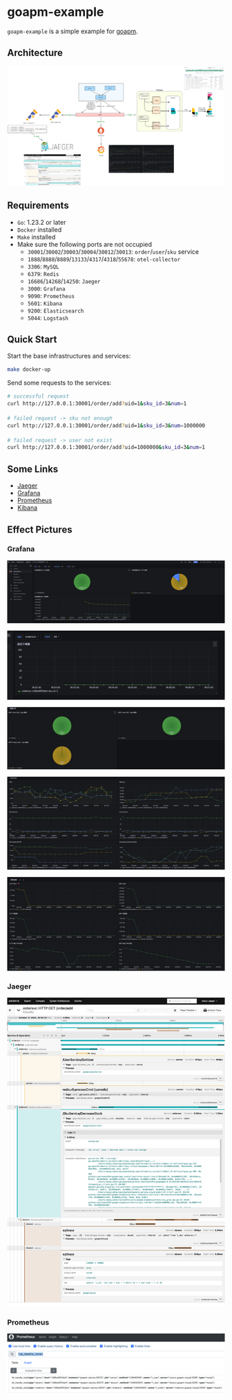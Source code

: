# goapm-example

`goapm-example` is a simple example for [goapm](https://github.com/hedon954/goapm).

## Architecture
![architecture](./assets/imgs/architecture.png)


## Requirements

- `Go`: 1.23.2 or later
- `Docker` installed
- `Make` installed
- Make sure the following ports are not occupied
  - `30001`/`30002`/`30003`/`30004`/`30012`/`30013`: `order`/`user`/`sku` service
  - `1888`/`8888`/`8889`/`13133`/`4317`/`4318`/`55678`: `otel-collector`
  - `3306`: `MySQL`
  - `6379`: `Redis`
  - `16686`/`14268`/`14250`: `Jaeger`
  - `3000`: `Grafana`
  - `9090`: `Prometheus`
  - `5601`: `Kibana`
  - `9200`: `Elasticsearch`
  - `5044`: `Logstash`

## Quick Start

Start the base infrastructures and services:

```bash
make docker-up
```

Send some requests to the services:

```bash
# successful request
curl http://127.0.0.1:30001/order/add?uid=1&sku_id=3&num=1

# failed request -> sku not enough
curl http://127.0.0.1:30001/order/add?uid=1&sku_id=3&num=1000000

# failed request -> user not exist
curl http://127.0.0.1:30001/order/add?uid=1000000&sku_id=3&num=1
```

## Some Links

- [Jaeger](http://127.0.0.1:16686)
- [Grafana](http://127.0.0.1:3000)
- [Prometheus](http://127.0.0.1:9090)
- [Kibana](http://127.0.0.1:5601)

## Effect Pictures

### Grafana
![Grafana-MySQL](./assets/imgs/grafana-mysql.png)

![Grafana-Biz](./assets/imgs/grafana-biz.png)

![Application-Trafiic](./assets/imgs/grafana-traffic.png)

![Application-Runtime](./assets/imgs/grafana-runtime.png)

![Application-GOX](./assets/imgs/grafana-gox.png)

### Jaeger
![Jaeger-Trace](./assets/imgs/jaeger-trace.png)


### Prometheus
![Prometheus](./assets/imgs/prometheus.png)
